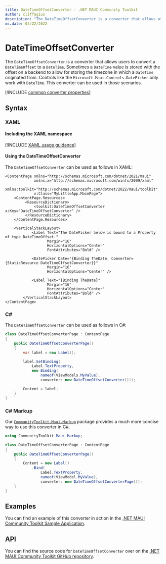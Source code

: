```yaml
---
title: DateTimeOffsetConverter - .NET MAUI Community Toolkit
author: cliffagius
description: "The DateTimeOffsetConverter is a converter that allows users to convert a DateTimeOffset to a DateTime "
ms.date: 03/22/2022
---
```


# DateTimeOffsetConverter

The `DateTimeOffsetConverter` is a converter that allows users to convert a `DateTimeOffset` to a `DateTime`. Sometimes a `DateTime` value is stored with the offset on a backend to allow for storing the timezone in which a `DateTime` originated from. Controls like the `Microsoft.Maui.Controls.DatePicker` only work with `DateTime`. This converter can be used in those scenarios.

[!INCLUDE [common converter properties](../includes/communitytoolkit-converter.md)]

## Syntax

### XAML

#### Including the XAML namespace

[!INCLUDE [XAML usage guidance](../includes/xaml-usage.md)]

#### Using the DateTimeOffsetConverter

The `DateTimeOffsetConverter` can be used as follows in XAML:

```xaml
<ContentPage xmlns="http://schemas.microsoft.com/dotnet/2021/maui"
             xmlns:x="http://schemas.microsoft.com/winfx/2009/xaml"
             xmlns:toolkit="http://schemas.microsoft.com/dotnet/2022/maui/toolkit"
             x:Class="MyLittleApp.MainPage">
    <ContentPage.Resources>
         <ResourceDictionary>
             <toolkit:DateTimeOffsetConverter x:Key="DateTimeOffsetConverter" />
         </ResourceDictionary>
    </ContentPage.Resources>

    <VerticalStackLayout>
            <Label Text="The DatePicker below is bound to a Property of type DateTimeOffset."
                   Margin="16"
                   HorizontalOptions="Center"
                   FontAttributes="Bold" />

            <DatePicker Date="{Binding TheDate, Converter={StaticResource DateTimeOffsetConverter}}" 
                   Margin="16"
                   HorizontalOptions="Center" />

            <Label Text="{Binding TheDate}"
                   Margin="16"
                   HorizontalOptions="Center"
                   FontAttributes="Bold" />
        </VerticalStackLayout>
</ContentPage>
```



### C#

The `DateTimeOffsetConverter` can be used as follows in C#:

```csharp
class DateTimeOffsetConverterPage : ContentPage
{
    public DateTimeOffsetConverterPage()
    {
        var label = new Label();

		label.SetBinding(
			Label.TextProperty,
			new Binding(
				nameof(ViewModels.MyValue),
				converter: new DateTimeOffsetConverter()));

		Content = label;
    }
}
```

### C# Markup

Our [`CommunityToolkit.Maui.Markup`](../markup/markup.md) package provides a much more concise way to use this converter in C#.

```csharp
using CommunityToolkit.Maui.Markup;

class DateTimeOffsetConverterPage : ContentPage
{
    public DateTimeOffsetConverterPage()
    {
        Content = new Label()
            .Bind(
                Label.TextProperty,
                nameof(ViewModel.MyValue),
                converter: new DateTimeOffsetConverterPage());
    }
}
```

## Examples

You can find an example of this converter in action in the [.NET MAUI Community Toolkit Sample Application](https://github.com/CommunityToolkit/Maui/blob/main/samples/CommunityToolkit.Maui.Sample/Pages/Converters/DateTimeOffsetConverterPage.xaml).

## API

You can find the source code for `DateTimeOffsetConverter` over on the [.NET MAUI Community Toolkit GitHub repository](https://github.com/CommunityToolkit/Maui/blob/main/src/CommunityToolkit.Maui/Converters/DateTimeOffsetConverter.shared.cs).
